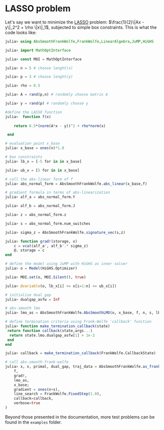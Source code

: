 # LASSO problem

Let's say we want to minimize the [LASSO](https://www.jstor.org/stable/2346178?seq=1) problem: $\frac{1}{2}\|Ax - y\|_2^2 + \rho \|x\|_1$, subjected to simple box constraints. 
This is what the code looks like:

```julia
julia> using AbsSmoothFrankWolfe,FrankWolfe,LinearAlgebra,JuMP,HiGHS

julia> import MathOptInterface

julia> const MOI = MathOptInterface

julia> n = 5 # choose lenght(x)

julia> p = 3 # choose lenght(y)

julia> rho = 0.5

julia> A = rand(p,n) # randomly choose matrix A

julia> y = rand(p) # randomly choose y

#define the LASSO function
julia>  function f(x)
	
 	return 0.5*(norm(A*x - y))^2 + rho*norm(x)

 end

# evaluation point x_base
julia> x_base = ones(n)*1.0

# box constraints
julia> lb_x = [-5 for in in x_base]

julia> ub_x = [5 for in in x_base]

# call the abs-linear form of f
julia> abs_normal_form = AbsSmoothFrankWolfe.abs_linear(x_base,f)

# gradient formula in terms of abs-linearization
julia> alf_a = abs_normal_form.Y

julia> alf_b = abs_normal_form.J 

julia> z = abs_normal_form.z 

julia> s = abs_normal_form.num_switches

julia> sigma_z = AbsSmoothFrankWolfe.signature_vec(s,z)

julia> function grad!(storage, x)
    c = vcat(alf_a', alf_b'.* sigma_z)
    @. storage = c
end

# define the model using JuMP with HiGHS as inner solver
julia> o = Model(HiGHS.Optimizer)

julia> MOI.set(o, MOI.Silent(), true)

julia> @variable(o, lb_x[i] <= x[i=1:n] <= ub_x[i])

# initialise dual gap
julia> dualgap_asfw = Inf

# abs-smooth lmo
julia> lmo_as = AbsSmoothFrankWolfe.AbsSmoothLMO(o, x_base, f, n, s, lb_x, ub_x, dualgap_asfw)

# define termination criteria using Frank-Wolfe 'callback' function
julia> function make_termination_callback(state)
 return function callback(state,args...)
  return state.lmo.dualgap_asfw[1] > 1e-2
 end
end

julia> callback = make_termination_callback(FrankWolfe.CallbackState)

# call abs-smooth-frank-wolfe
julia> x, v, primal, dual_gap, traj_data = AbsSmoothFrankWolfe.as_frank_wolfe(
    f, 
    grad!, 
    lmo_as, 
    x_base;
    gradient = ones(n+s),
    line_search = FrankWolfe.FixedStep(1.0),
    callback=callback,
    verbose=true
)

```

Beyond those presented in the documentation, more test problems can be found in the `examples` folder.

